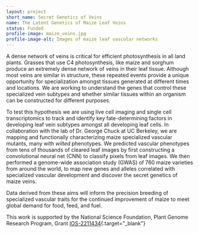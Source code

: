 ```yaml
---
layout: project
short_name: Secret Genetics of Veins
name: The Latent Genetics of Maize Leaf Veins
status: Funded
profile-image: maize_veins.jpg
profile-image-alt: Images of maize leaf vascular networks
---
```

A dense network of veins is critical for efficient photosynthesis in all land plants. Grasses that use C4 photosynthesis, like maize and sorghum produce an extremely dense network of veins in their leaf tissue. Although most veins are similar in structure, these repeated events provide a unique opportunity for specialization amongst tissues generated at different times and locations. We are working to understand the genes that control these specialized vein subtypes and whether similar tissues within an organism can be constructed for different purposes. 

To test this hypothesis we are using live cell imaging and single cell transcriptomics to track and identify key fate-determining factors in developing leaf vein subtypes amongst all developing leaf cells. In collaboration with the lab of Dr. George Chuck at UC Berkeley, we are mapping and functionally characterizing maize specialized vascular mutants, many with *wilted* phenotypes. We predicted vascular phenotypes from tens of thousands of cleared leaf images by first constructing a convolutional neural net (CNN) to classify pixels from leaf images. We then performed a genome-wide association study (GWAS) of 760 maize varieties from around the world, to map new genes and alleles correlated with specialized vascular development and discover the secret genetics of maize veins. 

Data derived from these aims will inform the precision breeding of specialized vascular traits for the continued improvement of maize to meet global demand for food, feed, and fuel.

This work is supported by the National Science Foundation, Plant Genome Research Program, Grant [IOS-2211434](https://www.nsf.gov/awardsearch/showAward?AWD_ID=2211434&HistoricalAwards=false){:target="_blank"}